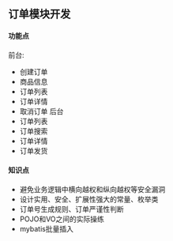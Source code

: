## 订单模块开发
#### 功能点
前台:
* 创建订单
* 商品信息
* 订单列表
* 订单详情
* 取消订单
后台
* 订单列表
* 订单搜索
* 订单详情
* 订单发货  

#### 知识点
* 避免业务逻辑中横向越权和纵向越权等安全漏洞
* 设计实用、安全、扩展性强大的常量、枚举类
* 订单号生成规则、订单严谨性判断
* POJO和VO之间的实际操练
* mybatis批量插入